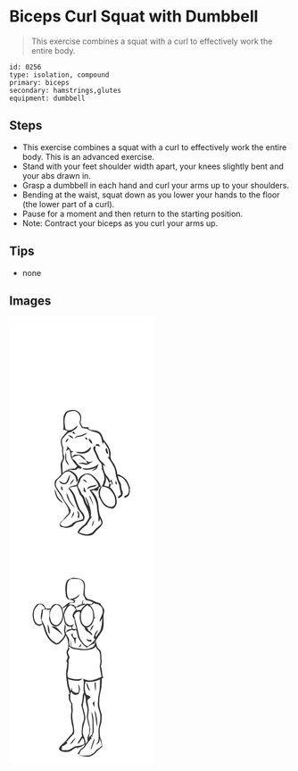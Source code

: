 # Biceps Curl Squat with Dumbbell
> This exercise combines a squat with a curl to effectively work the entire body.

``` 
id: 0256 
type: isolation, compound 
primary: biceps 
secondary: hamstrings,glutes 
equipment: dumbbell 
``` 

## Steps

 - This exercise combines a squat with a curl to effectively work the entire body. This is an advanced exercise.
 - Stand with your feet shoulder width apart, your knees slightly bent and your abs drawn in.
 - Grasp a dumbbell in each hand and curl your arms up to your shoulders.
 - Bending at the waist, squat down as you lower your hands to the floor (the lower part of a curl).
 - Pause for a moment and then return to the starting position.
 - Note: Contract your biceps as you curl your arms up.

## Tips

 - none

## Images

<svg width="196pt" height="400" viewBox="0 0 196 300" xmlns="http://www.w3.org/2000/svg">
  <g fill="#FFF">
    <path d="M0 0h196v300H0V0m78.69 125.75c-2.97.78-4.44 3.85-5.48 6.48-1.66 6.39.73 13.14-.99 19.49.95-.5 2.14-.84 3.08-.09l.7.37c.6.27 1.78.79 2.38 1.05-2.72 2.7-5.05 5.76-7.64 8.59-2.94 4.38-1.18 9.67.35 14.2-.72 4.78.93 9.43.81 14.17-1.15 2.95-3.26 5.67-3.01 9.01.25 3.98.96 7.93.92 11.93-1.99 2.95-4.89 5.02-7.38 7.48-2.31 2.26-1.69 5.86-1.01 8.69 2.6 6.27 7.56 11.18 10.34 17.37 3.14 5.95 8.78 11.31 8.26 18.57-4.17 3.57-6.48 8.83-11 12.08-.49.9-.97 1.81-1.45 2.72.35 1.15.71 2.3 1.06 3.45 2.78.56 5.52 1.33 8.32 1.73 2.66-.5 5.35-1.06 7.83-2.15 2.28-1.75 3.63-4.65 6.46-5.66 2.89-.92 5.95-1.18 8.79-2.29.6-1.94 1.57-3.95.79-5.99-.73-4.48-5.37-6.67-6.88-10.76-1.8-4.4-3.51-8.85-4.67-13.47-1.37-5.52-4.95-10.12-9.02-13.95 3.57-.32 7.06-1.2 10.59-1.8.97 3.09 1.99 6.17 3.1 9.22 1.19 3.18 4.54 5.11 5.09 8.61 2.16 8.27 8.96 15.35 8.24 24.29-1.75 3.17-3.56 6.42-6.03 9.1-3.81 3.15-8.28 6.06-9.53 11.19 5.51 3.95 12.79 5.21 19.24 3.04 2.48-.75 3.72-3.23 5.43-4.96 2.8-3.59 7.38-5.89 8.78-10.46.98-3.16-1.21-5.99-2.34-8.77-2.78-5.36-2.38-11.55-3.33-17.35-.55-6.88-4.02-13.31-9.26-17.75 1.38-.38 2.76-.74 4.16-1.07 1.4 1.69 3.26 1 4.9.21.37-1.56.86-3.09 1.39-4.6.58.36 1.15.72 1.71 1.1-3.18 3.22-2.67 8.21-1.52 12.19l-2.17-.12c.56.21 1.69.64 2.25.86 2.13 4.61 4.49 9.42 8.61 12.6 2.55 1.44 5.48 2.14 8.33 2.74 3.94-.37 6.04-4.6 6.52-8.12.46-7.3-3.04-14.16-7.82-19.46-.34-.18-1.03-.53-1.37-.71.55-1.44 1.06-2.9 1.55-4.36-.59-.29-1.75-.88-2.34-1.18-.22 1.48-.47 2.95-.73 4.42-2.01-.45-4.02-.87-6.01-1.35 1-4.26 4.28-8.59.85-12.8 2.31 2.69 4.71 5.47 5.4 9.06 1.02-.79 2.1-1.52 3.18-2.24.06 1.82.49 3.57 1.27 5.22 1.31-2.74-.29-5.18-1.43-7.58-.62.92-1.25 1.84-1.88 2.76.26-2.68-1.71-4.68-3.24-6.59-3.75-4.4-5.57-10.15-5.9-15.86 1.03.69 2.07 1.37 3.12 2.05-1-4.68-6.3-6.27-8.15-10.43-1.49-3.34-2.64-6.83-4.53-9.98-1.23-1.85-.43-4.07-.48-6.11-2.2-1.75-3.51 1.52-2.87 3.33.69 3.56 3.24 6.36 4.26 9.81 1.21 3.99 4.25 6.92 6.7 10.14.41 2.27.38 4.59.46 6.89 2.01 4.39 3.69 9.23 3.37 14.11-1.64 3.42-1.37 7.93-4.86 10.18-.52-6.21-5.46-10.5-9.55-14.63-2.1-2.34-5.23-3.33-8.26-3.71-3.57-.46-6.69 1.75-9.34 3.84-3.37 2.76-3.34 7.5-5.06 11.2-3.81 1.36-8.34 1.45-11.35 4.45 2.26 4.59 6.32 8.31 7.35 13.49 1.05 4.42 3.1 8.48 4.62 12.74 1.86 5.45 8.13 8.73 7.72 15.05-4.98 2.7-11.43 2.51-15.29 7.15-3.93 3.65-12.13 5.29-15.43.04 1.6-4.04 5.65-6 8.32-9.19 2.45-2.99 6.43-5.27 5.65-9.74-1.94-3.43-3.97-6.83-6.46-9.91-3.48-4.17-4.37-9.86-8.01-13.94-2.34-3.93-6.72-8-5.15-13.01.76-4.37 5.43-6.07 7.63-9.57 2.37-3.46 6.08-6.02 10.45-5.48 2.57 2.16 5.88 3.69 7.49 6.79 1.52 2.27 1.64 5.06 2 7.68 1.08-1.26 2.5-2.57 1.84-4.41-.95-6.6-7.75-10.27-13.34-12.48 4.26-.64 10.44 2.65 13.3-1.98 1.28.31 2.56.62 3.84.95.55-.5 1.11-1.01 1.67-1.51-2.7-2.23-6.02-3.99-7.67-7.23-1.3-2.53-4.23-3.54-5.92-5.75 3.15-2.41 6.96-3.8 10.96-3.31 2.43 2.49 4.93 5.11 8.31 6.25-2.06-3.18-5.26-6.01-8.74-7.47-3.19.39-7.99-1.05-9.42 2.87-.31-.17-.94-.5-1.25-.67-.21-1.67-.41-3.33-.62-4.99 1.24-.18 2.22-.77 2.95-1.79a88.4 88.4 0 0 0-3.24-.27c-.76-2.83-3.24-4.58-5.17-6.59-.01.77-.02 2.3-.03 3.07-.61 1.04-1.2 2.1-1.76 3.17 1.45-.41 2.63-1.33 3.8-2.23.26.24.76.72 1.02.96 1.25 3.52 1.37 7.29 2.28 10.89 2.22 3.95 4.87 7.72 7.98 11.03-.87 1.02-1.73 2.04-2.57 3.09-3.51.41-7.05.52-10.53 1.13l2.05 1.29c-3.51-.7-6 1.96-8.44 3.89.25-4.46-.91-8.92-.29-13.37.93-3.01 2.58-5.81 2.69-9.04-2.31-3.61-1.55-7.85-1.43-11.84-1.72-3.79-2.63-7.85-1.31-11.94 3.86-2.97 6.06-8.79 11.61-8.84 3.01-2.81 8.54-3.98 8.69-8.83-2.82 1.99-5.06 5.06-8.59 5.83-2.59.59-6.46 1.16-7.59-1.99-1.07-6.25-2.29-12.97 1.02-18.8 1.03-3.82 5.38-4.04 8.6-4.66 5.56-.9 10.92 4.6 10.29 10.1.02 2.18-1.12 4.32-.71 6.47.75 2.21 2.05 4.17 3.16 6.21 3.09.56 6.39.66 9.12 2.4 4.05 2.46 9 2.69 13.12 4.97 4.08 3.67 4.13 9.57 5.86 14.43.3-.74.9-2.23 1.2-2.98 1.85 2.66 3.63 5.38 5.34 8.13 2.2 3.55 1.44 7.88 2.03 11.82-.52.06-1.57.19-2.09.25 4.29 7.05 10.49 13.87 10.6 22.57.97 5.14 2.51 10.13 4.78 14.84.46 4.38 1.85 8.57 2.44 12.91-1.39 1.05-2.83 2.06-4.06 3.3-.38 2.57 2.31 1.25 3.44.38 3.04-1.69 3.85-5.62 2.22-8.59-1.75-3.73-.7-8.17-2.98-11.68-1.53-2.44-2.46-5.17-2.8-8.03 7.09.64 11.24 7.14 13.58 13.18 1.44 3.81 2.09 8.74-1.07 11.9-1.69.97-4.85 1.13-3.49 3.96 1.88-.79 4.14-1.26 5.32-3.1 2.5-3.01 1.29-7.18 1.9-10.74-1.89-3.95-2.84-8.59-6.23-11.62-3.03-2.92-6.65-5.42-10.89-6.08.21-3.63-1.38-6.97-2.55-10.3-1.64-5.14-7.14-8.78-6.42-14.65 1.16-8.36-4.43-15.47-9.44-21.5-1.47-4.33-2.94-9.64-7.71-11.42-4.1-1.92-9.15-.57-12.75-3.65l.64-1.49c-2.6-.38-5.24-.5-7.86-.3-1.5-1.97-2.62-4.17-3.42-6.5 1.56-4.38 2.02-10.43-2.16-13.53-3.76-3.98-9.95-3.42-14.71-1.83m5.29 29.11c1.65.85 3.28 1.74 4.98 2.47-.76-1.3-1.6-2.56-2.45-3.8-.85.43-1.69.88-2.53 1.33m8.82 4.37c-2.47.01-3.97 2.05-5.12 3.95 1.17-.72 2.29-1.51 3.39-2.33 5.13-.4 10.03-1.99 13.92-5.47-4.32.49-7.83 3.48-12.19 3.85m-13.8-.84c2.14 1.88 4.42 3.75 7.19 4.63-1.01-3.12-4.08-4.62-7.19-4.63m23.2 2.86c-.52 1.33.99 3.66 2.47 3.32.52-1.37-.91-3.75-2.47-3.32m-26.62 6.96c2.3-1.05 3.36-3.38 4.11-5.64-2.52.79-3.89 3.1-4.11 5.64m30.75-5.14c.79 2.93 2.45 5.78 5.31 7.08-.3-3.07-2-6.49-5.31-7.08m10.35 7.43c-.19.46-.57 1.4-.77 1.86 2.04.41 4.08.84 6.11 1.28-.56-1.01-1.13-2.02-1.7-3.03-1.21-.04-2.43-.08-3.64-.11m-15.06 9.95c-4.03 1.14-8.25.31-12.36.47 2.79 2.02 6.43 2.14 9.75 2.22 4.9-.22 10.93-3.5 10.63-9.08-2.53 2.3-4.81 5.02-8.02 6.39m27.82-3.98c-.33 2.8.85 5.26 2.53 7.41.29-.63.57-1.25.86-1.86-.57-1.99-1.09-3.98-1.55-5.99l-1.84.44m-53.83 4.4c-.26 3.06-.53 6.13-.38 9.2.13 3.55 2.48 6.52 4.87 8.95-.38-3.01-2.48-5.29-3.58-8.01-.31-3.37.57-6.94-.91-10.14m27.06 11.6c.6.97 1.81 2.9 2.42 3.86-2.15-.03-4.25-.45-6.28-1.09-2.07.29-4.15.54-6.21.83 3.04.78 6.22.81 9.21 1.79 2.9 1.17 5.36-1.24 7.75-2.48 1.19-.75 2.35-1.56 3.46-2.43-1.65.54-3.24 1.24-4.91 1.71-1.95-.36-3.67-1.38-5.44-2.19m-3.8 10.28c-.02.38-.05 1.14-.06 1.52 6.44 1.59 12.95-.34 18.98-2.57-2.39 1.62-5.25 2.59-7.15 4.85 3.05-1.32 7.74-1.68 7.93-5.86.66-1.14 1.24-2.31 1.55-3.59-5.86 4.88-13.74 6.95-21.25 5.65m-21.88 18.19c-2.87 3.74-7.09.54-10-1.33.93 4.2 6.05 5.75 9.59 3.95 3.99-2.92 4.29-8.26 5.27-12.7-2.33 2.99-3.29 6.7-4.86 10.08m4.27 4.5c2.29-2.29 4.61-4.67 5.91-7.69-3.21 1.38-4.84 4.55-5.91 7.69m63.5-.47c-.25-1.61-.6-3.2-1-4.77-2.41 1.52-1.09 3.88 1 4.77m-72.73 7.28c-.45-1.89-.97-3.76-1.61-5.58-1.63 1.76-1.28 5.52 1.61 5.58m.15 17.05c-2.01-2.79-5.05-4.68-6.79-7.68-2.1-3.38-2.72-7.37-4.27-10.99-.43 7.42 3.55 16.3 11.06 18.67m4.57-13.31c.43 7.89 5.47 14.95 11.38 19.85-1.53-3.01-4.14-5.23-5.94-8.04-2.37-3.7-2.59-8.37-5.44-11.81m14.31 24.52c.5 1.38 1.07 2.74 1.64 4.1-.33 1.49-.64 2.98-.94 4.48.47.18 1.41.55 1.88.73.71-3.33 1.44-7.76-2.58-9.31m-7.94 10.2c1.74-2.96 4.98-6 3.35-9.71-1.34 3.15-2.51 6.38-3.35 9.71z"/>
    <path d="M102.79 211.03c2.97.07 6.24.49 8.37 2.8 3.54 3.72 7.64 7.46 8.73 12.71-3.05 3.56-7.76 4.65-12.2 5.28 4.56 7.09 9.67 14.4 10.14 23.12.14 6.29 2.73 12.42 1.84 18.72.31.12.91.34 1.21.45l1.2-3.32c1.03 1.99 1.63 4.13 1.68 6.37-2.92 3.65-7.12 5.97-9.97 9.68-2.33 3.26-6.43 4.37-10.2 4.81-3.44-.22-6.72-1.42-9.91-2.63 2.35-4.33 6.34-7.24 10.26-10.01 2.42-3.71 4.12-7.93 7.31-11.12l-1.9-.24c1.15-4.07-.08-8.23-.89-12.25-1.51-5.07-2.86-10.54-6.59-14.5 1.05 4.49 3.44 8.53 4.59 13-2.74-3.47-4.38-7.59-5.57-11.8-.69-2.69-3.77-3.82-4.48-6.51-.92-3.48-4.09-6.01-4.35-9.69.66-2.48 2.99-4.19 3.35-6.8.41-4.07 4.55-5.82 7.38-8.07m-4.09 6.8c1.85 1.52 3.57 3.2 5.53 4.59-.17-1.82-1.62-2.9-2.77-4.11l-2.76-.48m5.71 13.17c1.88-.79 3.57-2 5.51-2.62 2.86-.59 6.4-.51 7.91-3.55-4.51 2.08-11.48.25-13.42 6.17m-4.16-3.18c-.37 1.98-.44 3.99-.36 6 1.07.53 2.13 1.07 3.2 1.61-.8-2.59-1.44-5.26-2.84-7.61m7.07 12.75c2.1 3.89 4.11 7.86 5.36 12.13-.07-4.5-2.6-8.38-4.06-12.5-.33.09-.97.27-1.3.37m3.8 40.81c1.69-2.78 2.4-6.02 2.94-9.18-1.87 2.69-3.01 5.87-2.94 9.18zM124.43 227.29c3.67.64 7.64 1.17 10.48 3.84 4.47 4.35 7.94 10.36 7.52 16.78-.23 1.7-.15 3.74-1.6 4.95-2.34 2.53-6.28 1.96-9.02.47-5-2.88-7.71-8.32-9.54-13.56-1.22-4.3.14-8.69 2.16-12.48z"/>
  </g>
  <g fill="#333">
    <path d="M78.69 125.75c4.76-1.59 10.95-2.15 14.71 1.83 4.18 3.1 3.72 9.15 2.16 13.53.8 2.33 1.92 4.53 3.42 6.5 2.62-.2 5.26-.08 7.86.3l-.64 1.49c3.6 3.08 8.65 1.73 12.75 3.65 4.77 1.78 6.24 7.09 7.71 11.42 5.01 6.03 10.6 13.14 9.44 21.5-.72 5.87 4.78 9.51 6.42 14.65 1.17 3.33 2.76 6.67 2.55 10.3 4.24.66 7.86 3.16 10.89 6.08 3.39 3.03 4.34 7.67 6.23 11.62-.61 3.56.6 7.73-1.9 10.74-1.18 1.84-3.44 2.31-5.32 3.1-1.36-2.83 1.8-2.99 3.49-3.96 3.16-3.16 2.51-8.09 1.07-11.9-2.34-6.04-6.49-12.54-13.58-13.18.34 2.86 1.27 5.59 2.8 8.03 2.28 3.51 1.23 7.95 2.98 11.68 1.63 2.97.82 6.9-2.22 8.59-1.13.87-3.82 2.19-3.44-.38 1.23-1.24 2.67-2.25 4.06-3.3-.59-4.34-1.98-8.53-2.44-12.91-2.27-4.71-3.81-9.7-4.78-14.84-.11-8.7-6.31-15.52-10.6-22.57.52-.06 1.57-.19 2.09-.25-.59-3.94.17-8.27-2.03-11.82a189.53 189.53 0 0 0-5.34-8.13c-.3.75-.9 2.24-1.2 2.98-1.73-4.86-1.78-10.76-5.86-14.43-4.12-2.28-9.07-2.51-13.12-4.97-2.73-1.74-6.03-1.84-9.12-2.4-1.11-2.04-2.41-4-3.16-6.21-.41-2.15.73-4.29.71-6.47.63-5.5-4.73-11-10.29-10.1-3.22.62-7.57.84-8.6 4.66-3.31 5.83-2.09 12.55-1.02 18.8 1.13 3.15 5 2.58 7.59 1.99 3.53-.77 5.77-3.84 8.59-5.83-.15 4.85-5.68 6.02-8.69 8.83-5.55.05-7.75 5.87-11.61 8.84-1.32 4.09-.41 8.15 1.31 11.94-.12 3.99-.88 8.23 1.43 11.84-.11 3.23-1.76 6.03-2.69 9.04-.62 4.45.54 8.91.29 13.37 2.44-1.93 4.93-4.59 8.44-3.89l-2.05-1.29c3.48-.61 7.02-.72 10.53-1.13.84-1.05 1.7-2.07 2.57-3.09-3.11-3.31-5.76-7.08-7.98-11.03-.91-3.6-1.03-7.37-2.28-10.89-.26-.24-.76-.72-1.02-.96-1.17.9-2.35 1.82-3.8 2.23.56-1.07 1.15-2.13 1.76-3.17.01-.77.02-2.3.03-3.07 1.93 2.01 4.41 3.76 5.17 6.59 1.08.07 2.16.16 3.24.27-.73 1.02-1.71 1.61-2.95 1.79.21 1.66.41 3.32.62 4.99.31.17.94.5 1.25.67 1.43-3.92 6.23-2.48 9.42-2.87 3.48 1.46 6.68 4.29 8.74 7.47-3.38-1.14-5.88-3.76-8.31-6.25-4-.49-7.81.9-10.96 3.31 1.69 2.21 4.62 3.22 5.92 5.75 1.65 3.24 4.97 5 7.67 7.23-.56.5-1.12 1.01-1.67 1.51-1.28-.33-2.56-.64-3.84-.95-2.86 4.63-9.04 1.34-13.3 1.98 5.59 2.21 12.39 5.88 13.34 12.48.66 1.84-.76 3.15-1.84 4.41-.36-2.62-.48-5.41-2-7.68-1.61-3.1-4.92-4.63-7.49-6.79-4.37-.54-8.08 2.02-10.45 5.48-2.2 3.5-6.87 5.2-7.63 9.57-1.57 5.01 2.81 9.08 5.15 13.01 3.64 4.08 4.53 9.77 8.01 13.94 2.49 3.08 4.52 6.48 6.46 9.91.78 4.47-3.2 6.75-5.65 9.74-2.67 3.19-6.72 5.15-8.32 9.19 3.3 5.25 11.5 3.61 15.43-.04 3.86-4.64 10.31-4.45 15.29-7.15.41-6.32-5.86-9.6-7.72-15.05-1.52-4.26-3.57-8.32-4.62-12.74-1.03-5.18-5.09-8.9-7.35-13.49 3.01-3 7.54-3.09 11.35-4.45 1.72-3.7 1.69-8.44 5.06-11.2 2.65-2.09 5.77-4.3 9.34-3.84 3.03.38 6.16 1.37 8.26 3.71 4.09 4.13 9.03 8.42 9.55 14.63 3.49-2.25 3.22-6.76 4.86-10.18.32-4.88-1.36-9.72-3.37-14.11-.08-2.3-.05-4.62-.46-6.89-2.45-3.22-5.49-6.15-6.7-10.14-1.02-3.45-3.57-6.25-4.26-9.81-.64-1.81.67-5.08 2.87-3.33.05 2.04-.75 4.26.48 6.11 1.89 3.15 3.04 6.64 4.53 9.98 1.85 4.16 7.15 5.75 8.15 10.43-1.05-.68-2.09-1.36-3.12-2.05.33 5.71 2.15 11.46 5.9 15.86 1.53 1.91 3.5 3.91 3.24 6.59.63-.92 1.26-1.84 1.88-2.76 1.14 2.4 2.74 4.84 1.43 7.58-.78-1.65-1.21-3.4-1.27-5.22-1.08.72-2.16 1.45-3.18 2.24-.69-3.59-3.09-6.37-5.4-9.06 3.43 4.21.15 8.54-.85 12.8 1.99.48 4 .9 6.01 1.35.26-1.47.51-2.94.73-4.42.59.3 1.75.89 2.34 1.18-.49 1.46-1 2.92-1.55 4.36.34.18 1.03.53 1.37.71 4.78 5.3 8.28 12.16 7.82 19.46-.48 3.52-2.58 7.75-6.52 8.12-2.85-.6-5.78-1.3-8.33-2.74-4.12-3.18-6.48-7.99-8.61-12.6-.56-.22-1.69-.65-2.25-.86l2.17.12c-1.15-3.98-1.66-8.97 1.52-12.19-.56-.38-1.13-.74-1.71-1.1-.53 1.51-1.02 3.04-1.39 4.6-1.64.79-3.5 1.48-4.9-.21-1.4.33-2.78.69-4.16 1.07 5.24 4.44 8.71 10.87 9.26 17.75.95 5.8.55 11.99 3.33 17.35 1.13 2.78 3.32 5.61 2.34 8.77-1.4 4.57-5.98 6.87-8.78 10.46-1.71 1.73-2.95 4.21-5.43 4.96-6.45 2.17-13.73.91-19.24-3.04 1.25-5.13 5.72-8.04 9.53-11.19 2.47-2.68 4.28-5.93 6.03-9.1.72-8.94-6.08-16.02-8.24-24.29-.55-3.5-3.9-5.43-5.09-8.61-1.11-3.05-2.13-6.13-3.1-9.22-3.53.6-7.02 1.48-10.59 1.8 4.07 3.83 7.65 8.43 9.02 13.95 1.16 4.62 2.87 9.07 4.67 13.47 1.51 4.09 6.15 6.28 6.88 10.76.78 2.04-.19 4.05-.79 5.99-2.84 1.11-5.9 1.37-8.79 2.29-2.83 1.01-4.18 3.91-6.46 5.66-2.48 1.09-5.17 1.65-7.83 2.15-2.8-.4-5.54-1.17-8.32-1.73-.35-1.15-.71-2.3-1.06-3.45.48-.91.96-1.82 1.45-2.72 4.52-3.25 6.83-8.51 11-12.08.52-7.26-5.12-12.62-8.26-18.57-2.78-6.19-7.74-11.1-10.34-17.37-.68-2.83-1.3-6.43 1.01-8.69 2.49-2.46 5.39-4.53 7.38-7.48.04-4-.67-7.95-.92-11.93-.25-3.34 1.86-6.06 3.01-9.01.12-4.74-1.53-9.39-.81-14.17-1.53-4.53-3.29-9.82-.35-14.2 2.59-2.83 4.92-5.89 7.64-8.59-.6-.26-1.78-.78-2.38-1.05l-.7-.37c-.94-.75-2.13-.41-3.08.09 1.72-6.35-.67-13.1.99-19.49 1.04-2.63 2.51-5.7 5.48-6.48m24.1 85.28c-2.83 2.25-6.97 4-7.38 8.07-.36 2.61-2.69 4.32-3.35 6.8.26 3.68 3.43 6.21 4.35 9.69.71 2.69 3.79 3.82 4.48 6.51 1.19 4.21 2.83 8.33 5.57 11.8-1.15-4.47-3.54-8.51-4.59-13 3.73 3.96 5.08 9.43 6.59 14.5.81 4.02 2.04 8.18.89 12.25l1.9.24c-3.19 3.19-4.89 7.41-7.31 11.12-3.92 2.77-7.91 5.68-10.26 10.01 3.19 1.21 6.47 2.41 9.91 2.63 3.77-.44 7.87-1.55 10.2-4.81 2.85-3.71 7.05-6.03 9.97-9.68-.05-2.24-.65-4.38-1.68-6.37l-1.2 3.32c-.3-.11-.9-.33-1.21-.45.89-6.3-1.7-12.43-1.84-18.72-.47-8.72-5.58-16.03-10.14-23.12 4.44-.63 9.15-1.72 12.2-5.28-1.09-5.25-5.19-8.99-8.73-12.71-2.13-2.31-5.4-2.73-8.37-2.8m21.64 16.26c-2.02 3.79-3.38 8.18-2.16 12.48 1.83 5.24 4.54 10.68 9.54 13.56 2.74 1.49 6.68 2.06 9.02-.47 1.45-1.21 1.37-3.25 1.6-4.95.42-6.42-3.05-12.43-7.52-16.78-2.84-2.67-6.81-3.2-10.48-3.84z"/>
    <path d="M83.98 154.86c.84-.45 1.68-.9 2.53-1.33.85 1.24 1.69 2.5 2.45 3.8-1.7-.73-3.33-1.62-4.98-2.47zM92.8 159.23c4.36-.37 7.87-3.36 12.19-3.85-3.89 3.48-8.79 5.07-13.92 5.47-1.1.82-2.22 1.61-3.39 2.33 1.15-1.9 2.65-3.94 5.12-3.95zM79 158.39c3.11.01 6.18 1.51 7.19 4.63-2.77-.88-5.05-2.75-7.19-4.63zM102.2 161.25c1.56-.43 2.99 1.95 2.47 3.32-1.48.34-2.99-1.99-2.47-3.32zM75.58 168.21c.22-2.54 1.59-4.85 4.11-5.64-.75 2.26-1.81 4.59-4.11 5.64zM106.33 163.07c3.31.59 5.01 4.01 5.31 7.08-2.86-1.3-4.52-4.15-5.31-7.08zM116.68 170.5c1.21.03 2.43.07 3.64.11.57 1.01 1.14 2.02 1.7 3.03-2.03-.44-4.07-.87-6.11-1.28.2-.46.58-1.4.77-1.86zM101.62 180.45c3.21-1.37 5.49-4.09 8.02-6.39.3 5.58-5.73 8.86-10.63 9.08-3.32-.08-6.96-.2-9.75-2.22 4.11-.16 8.33.67 12.36-.47zM129.44 176.47l1.84-.44c.46 2.01.98 4 1.55 5.99-.29.61-.57 1.23-.86 1.86-1.68-2.15-2.86-4.61-2.53-7.41zM75.61 180.87c1.48 3.2.6 6.77.91 10.14 1.1 2.72 3.2 5 3.58 8.01-2.39-2.43-4.74-5.4-4.87-8.95-.15-3.07.12-6.14.38-9.2zM102.67 192.47c1.77.81 3.49 1.83 5.44 2.19 1.67-.47 3.26-1.17 4.91-1.71-1.11.87-2.27 1.68-3.46 2.43-2.39 1.24-4.85 3.65-7.75 2.48-2.99-.98-6.17-1.01-9.21-1.79 2.06-.29 4.14-.54 6.21-.83 2.03.64 4.13 1.06 6.28 1.09-.61-.96-1.82-2.89-2.42-3.86zM98.87 202.75c7.51 1.3 15.39-.77 21.25-5.65-.31 1.28-.89 2.45-1.55 3.59-.19 4.18-4.88 4.54-7.93 5.86 1.9-2.26 4.76-3.23 7.15-4.85-6.03 2.23-12.54 4.16-18.98 2.57.01-.38.04-1.14.06-1.52zM76.99 220.94c1.57-3.38 2.53-7.09 4.86-10.08-.98 4.44-1.28 9.78-5.27 12.7-3.54 1.8-8.66.25-9.59-3.95 2.91 1.87 7.13 5.07 10 1.33zM81.26 225.44c1.07-3.14 2.7-6.31 5.91-7.69-1.3 3.02-3.62 5.4-5.91 7.69zM98.7 217.83l2.76.48c1.15 1.21 2.6 2.29 2.77 4.11-1.96-1.39-3.68-3.07-5.53-4.59zM144.76 224.97c-2.09-.89-3.41-3.25-1-4.77.4 1.57.75 3.16 1 4.77zM104.41 231c1.94-5.92 8.91-4.09 13.42-6.17-1.51 3.04-5.05 2.96-7.91 3.55-1.94.62-3.63 1.83-5.51 2.62zM72.03 232.25c-2.89-.06-3.24-3.82-1.61-5.58.64 1.82 1.16 3.69 1.61 5.58zM100.25 227.82c1.4 2.35 2.04 5.02 2.84 7.61-1.07-.54-2.13-1.08-3.2-1.61-.08-2.01-.01-4.02.36-6zM72.18 249.3c-7.51-2.37-11.49-11.25-11.06-18.67 1.55 3.62 2.17 7.61 4.27 10.99 1.74 3 4.78 4.89 6.79 7.68zM76.75 235.99c2.85 3.44 3.07 8.11 5.44 11.81 1.8 2.81 4.41 5.03 5.94 8.04-5.91-4.9-10.95-11.96-11.38-19.85zM107.32 240.57c.33-.1.97-.28 1.3-.37 1.46 4.12 3.99 8 4.06 12.5-1.25-4.27-3.26-8.24-5.36-12.13zM91.06 260.51c4.02 1.55 3.29 5.98 2.58 9.31-.47-.18-1.41-.55-1.88-.73.3-1.5.61-2.99.94-4.48-.57-1.36-1.14-2.72-1.64-4.1zM83.12 270.71c.84-3.33 2.01-6.56 3.35-9.71 1.63 3.71-1.61 6.75-3.35 9.71zM111.12 281.38c-.07-3.31 1.07-6.49 2.94-9.18-.54 3.16-1.25 6.4-2.94 9.18z"/>
  </g>
</svg>

<svg width="196pt" height="400" viewBox="0 0 196 300" xmlns="http://www.w3.org/2000/svg">
  <g fill="#FFF">
    <path d="M0 0h196v300H0V0m77.36 54.25c-3.18 6.14-2.11 13.25-1.33 19.82.58 2.39 2.11 5.21 4.95 5.1 2.47.08 4.45 1.61 6.44 2.88-2.65.72-5.39 1-8.06 1.61-2.6 2.48-5.59 4.47-8.37 6.74-1.29-1.72-2.29-3.96-4.42-4.8-1.86-.25-3.76-.19-5.63-.38-2.18 1.32-4.52 2.89-4.96 5.63-2.27.29-4.56.32-6.83.6-.81-1.66-1.48-3.44-2.75-4.81-2.73-2.78-7.85-2.67-10.37.34-5.6 5.92-5.99 15.58-2.59 22.69 1.7 4.27 8.3 6.96 11.35 2.55.59 1.99 1.31 3.95 1.88 5.95 1.96 8.02 6.21 16.29 13.87 20.17 1.92 1.71 4.79 1.47 6.73-.07 3.59-3.03 7.07-6.48 8.55-11.06 2.6 4.8 3.99 10.34 3.39 15.8-.18 2.54-2.25 4.49-2.48 7 .36 2.17 1.17 4.22 1.86 6.29-.63 1.99-1.25 3.99-1.99 5.94.34.41 1.01 1.23 1.35 1.64-.42 2.85-.56 5.73-.99 8.57-1.78 7.22.22 14.45.95 21.67.55 4.33 2.88 8.23 3.16 12.62l-1.63-.69c.45 2.22.55 4.47.44 6.73 1.14 2.41 2.16 4.89 3.62 7.13-1.31 3.63.6 7.34-.27 11.01-1.05 6.43.02 12.96 1.75 19.16.5 3.34 1.32 7.69-1.57 10.19-4.4 4-7.29 9.4-12.06 13.03-2.12 2.01-6.09 5-3.69 8.18 2.87 3.06 7.67 2.4 11.46 2.18 4.77-.33 7.39-5.42 12.21-5.73.03.7.1 2.08.13 2.78.3-.96.55-1.93.86-2.87 3.62.08 6.5-1.91 9.11-4.14.29 1.8-1.69 3.83-3.3 4.72-3.01 1.68-4.24 5.1-6.21 7.75 3.57 3.22 8.55 3.84 13.17 4.02 4.3.48 7.89-2.54 10.97-5.11 2.4-3.28 5.76-5.56 8.89-8.08-.52-4.47-.93-8.98-2.88-13.11-.92-5.56-1.15-11.58.95-16.91 1.51-4.26 1.02-8.79 1.2-13.2-.66-2.22-1.36-4.41-2-6.62-1.15-3.92-1.74-8.03-1.12-12.1-.39-7.2 2.76-13.95 2.96-21.1.12-2.87.45-5.74.3-8.62.55-.38 1.65-1.15 2.21-1.53-.32-.43-.95-1.29-1.27-1.72-.63-4.41-.6-8.94-2.24-13.14.71-2.92 1.62-5.93.96-8.95-.65-3.45-.12-7.02-.84-10.45-.49-2.54-2.84-3.88-4.37-5.72-1.5-2.75-1.9-5.92-2.31-8.98-1.62 2.71-1.52 6.62-4.55 8.3-5.17 2.51-11.36 3.77-16.9 1.77-3.99-.09-7.93-.87-11.66-2.3-.08-3.05-.1-6.12-.6-9.13-.26 3.12-.09 6.25-.09 9.37-3.64-2.59-1.44-7.41-2.67-11-1.17-2.86-3.02-5.38-4.66-7.98 2.62-1.88 5.62-3.09 8.59-4.29 1.66.77 4.27 2.12 5.36-.34 2.41 4.02 1.8 9.09 4.34 13.09 2.66 4.32 6.07 8.35 10.23 11.29 3.15-2.29 6.6-4.08 10.21-5.51 3.1-6.06 7.52-11.28 10.9-17.16 3.77-7.86.21-16.69 2.43-24.82 1.41-4.98-3.46-7.95-5.1-12.03-2.88-1.02-6.05-1.16-8.66-2.85-2.48-1.58-5.36-2.22-8.23-2.66-1.42-1.75-3.64-3.2-3.83-5.64-1.43-6 1.87-12.45-1.43-18.12-3.28-4.39-9.3-4.28-14.22-4.95-3.09.86-6.71 1.48-8.6 4.36m7.51 69.69c-.61 1.01-1.21 2.01-1.81 3.01 1.42 2 2.9 3.97 4.05 6.14.48 1.91.56 3.97 1.82 5.59.17-2.14.06-4.3.27-6.43l1.2-1.68c-.83-.1-2.49-.31-3.32-.42-2.08-1.33-1.86-4.06-2.21-6.21m8.15 19.2c2.35-.08 4.2-1.72 3.39-4.2-1.23 1.32-2.38 2.71-3.39 4.2z"/>
    <path d="M77.67 59.78c.51-3.42 1.88-6.58 5.02-8.33 5.04.3 11.21-1.32 15.28 2.46 4.51 5.73.88 13.12 1.69 19.65 1.03 2.11 2.35 4.09 3.12 6.33 3.4.65 6.8 1.49 9.94 3.02l-2.43 2.46c-.85-.05-2.55-.14-3.4-.19l-1.84-.56c-1.14.42-2.27.85-3.4 1.27l-.07-1.38c-.75.08-2.26.23-3.02.31.41-1.62.77-3.25 1.06-4.9-1.6 1.36-2.03 3.29-1.99 5.32-2.5.56-4.93 1.48-6.76 3.36-1.63-.08-3.49-.01-3.72-2.06-2.37-.52-4.78-.87-7.19-1.13 2.02-2.43 5.11-2.53 7.88-1.71l.72-3.25c.88.07 2.64.19 3.53.26-2.09-.34-4.18-.65-6.26-1.03 3.37-1.95 8.18-3.46 8.28-8.14-2.85 4.77-8.37 6.49-13.6 7.08-4.21-5.38-3.05-12.51-2.84-18.84zM108.06 86.83c2.3-.21 4.14-1.48 5.8-2.98 1.73 1.95 4.74.98 6.75 2.39 1.51 1.16 2.81 2.55 4.16 3.88.31 2.24 1.05 4.51.64 6.78-1.01 4.09-3.76 7.62-4.16 11.87 2.03-.72 2.57-3.13 3.67-4.75-.09 5.57-.7 11.17-2.45 16.49-1.36 3.36-4.77 5.49-5.7 9.06-.38-.67-.74-1.34-1.1-2.01 1.05-2.63 2.58-5.02 3.99-7.47-4.13 2.34-5.89 7.04-6.14 11.58.53.04 1.57.13 2.1.17-2.02 4.25-6.02 6.81-9.52 9.71-3.04.64-5.06-1.98-6.86-3.93-3.23-3.55-5.37-7.99-6.24-12.71-1.48-8.42-4.29-16.53-6.01-24.89 1.61-1.56 2.56-4.49 5.18-4.47 2.3-1.51 3.5 1.77 2.81 3.36-1.14 6.4.41 14.09 6.3 17.73-.33 5.36 6.63 5.85 8.71 10.03.45-.09 1.36-.25 1.81-.33-1.35-2.38-3.2-4.44-5.6-5.79-.41-1.98-1.33-3.57-3.6-3.48 6.82-.01 10.48-6.85 11.38-12.78.61-.06 1.83-.17 2.44-.22-.53-.17-1.6-.5-2.13-.67.02-5.97-.97-12.86-6.23-16.57m.98 34.54c2.12-2.37 3.4-5.32 4.57-8.24-2.49 2.07-4.85 4.76-4.57 8.24m-5.2 10.6c.29 3.24 3.84 3.72 6.43 3.78.05-.56.16-1.69.21-2.25-1.17-.02-2.33-.03-3.5-.03-1.04-.52-2.08-1.02-3.14-1.5zM32.78 98.83c-.06-5.61 3.41-10.63 7.99-13.62 3.36.6 5.61 3.32 7.35 6.02-1.51.5-3.02 1.01-4.52 1.53-.14 4.45-2.17 8.89-.87 13.31.38 1.86 1.04 3.64 1.71 5.41-2.22.56-4.87 1.98-6.92.23-4.08-2.84-4.81-8.28-4.74-12.88z"/>
    <path d="M93.56 88.64c2.66-1.77 5.87-2.11 8.94-2.56-2.44 1.9-4.69 4.12-5.94 7.01-1.93.11-3.87.28-5.79.5-.61-1.34-1.23-2.67-1.87-3.98 1.6-.04 3.29-.01 4.66-.97zM96.25 100c.24-5.9 4.46-11.36 9.45-13.83-.01.36-.05 1.08-.07 1.44 5.24 1.53 7.29 7.43 7.06 12.42.42 4.77-1.09 9.75-4.58 13.11-2.26 2.47-6.74 2.25-8.69-.5-3.19-3.39-3.31-8.28-3.17-12.64zM61.12 86.98c1.56-1.53 3.87-.64 5.46.34 2.65 1.63 3.7 4.74 4.4 7.6 1.3 6.24-.02 13.7-5.41 17.69-2.18 1.72-5.39.89-7.2-.97-2.49-2.17-2.99-5.61-3.69-8.65-1.52-5.95 1.68-12.45 6.44-16.01zM81.98 86.5l1.05.09c1.29.81 2.61 1.58 3.95 2.32.89 1.38 1.76 2.76 2.64 4.15-2.5 1.91-4.26 4.79-4.69 7.92.23 2.25 2.61 3.67 2.69 5.98.41 3.96 1.12 7.92 2.87 11.53-1.88.46-3.88.28-5.72-.21-.99-2.34.9-4.12 1.99-5.97-2.1.78-4.29 2.07-6.6 1.46-2.91-1.56-5.13-4.49-5.36-7.85-.43-3.78-1.48-7.43-2.76-11.01-.27-1.25-.53-2.51-.77-3.76 2.19-1.02 4.16-2.43 6.27-3.59-2.1 3.62-5.34 7.53-3.64 12.02 1.13-5.19 3.66-9.98 8.08-13.08z"/>
    <path d="M45.19 92.56c2.37-.16 4.82-.38 7.05.65.64-.19 1.9-.56 2.53-.75-1.63 3.89-.45 8.16-1.35 12.2.69 4.9 3.73 11.12 9.56 10.84 6.9-1.5 9.98-9.61 9.54-15.99 1.21 4.69.3 10.3 4.07 14 1.7 2.24 4.69 2.23 7.22 2.45-.07.64-.22 1.92-.3 2.57-2.51.37-4.99 1.06-7.04 2.64l1.41.65c-.69.21-2.07.61-2.76.81-.15-3.6 1.41-7.31-.16-10.76-.93 4.4-2.31 9.24-.41 13.59-1.14 5.01-5.04 8.43-8.72 11.67-.63.2-1.9.6-2.54.8-2.5-1.92-5.52-3.21-7.57-5.67-3.39-4.07-5.75-8.94-7.02-14.07-1.01-4.33-3.44-8.07-5.48-11.96 1.04-4.49 1.58-9.08 1.97-13.67m6.18 20.14c.19 3.44.49 6.91 1.26 10.28.06 1.15 1.08 1.66 1.91 2.23-.63-4.17-.49-9.06-3.17-12.51m4.77 2.42c5.16 4.17 11.84 6.61 15.37 12.58-.92-4.21-4.28-7.13-7.1-10.13-1.94-2.55-5.53-1.8-8.27-2.45zM79.57 144.39c.44-.74.89-1.47 1.35-2.2 2.1 2.97 5.74 3.52 9.08 3.86 5.01.45 10.06 1.89 15.09.83 4.05-.77 8.75-1.11 11.2-4.95.22 2.89 2.53 4.47 4.4 6.33 1.83 4 1.42 8.54 1.83 12.82.47 3.3-1.53 6.45-.77 9.74.83 3.98 1.27 8.04 2.18 12.02-3.94 2.29-8.39 3.52-12.76 4.68-4.21 1.11-8.27-.54-12.1-2.09 2.61 6.1-.8 12.51 1.31 18.73-.87 1.18-1.73 2.46-1.67 4-.08 4.38-.68 8.75-1.97 12.95 1.23 5.32 3.08 10.51 3.76 15.95.56 3.85-2.07 7.14-2.47 10.88-.61 4.98-1.23 10.08-.29 15.06l-1 .36c-.89 3.59-4.3 5.78-4.93 9.48.43-.2 1.31-.59 1.75-.79.93-1.52 2.03-2.91 3.16-4.28.47-.89.96-1.76 1.48-2.61 2.6 1.1 2.65 5.21 2.74 7.81-3.62 2.81-8.31 2.37-12.51 3.5-4.05 1.92-7.59 5.77-12.48 5.07-1.87-.33-4.63.93-5.65-1.23.14-1.25.3-2.49.49-3.72 2.72-1.14 5.15-2.83 7.37-4.76-.37-.31-1.11-.94-1.48-1.25 3.33-3.98 6.63-7.97 10.4-11.53 1-9.47-3.71-18.54-2.14-28.02.82-3.92-.56-7.84 0-11.78-4.09-4.45-3.5-10.77-2.02-16.17 1.33 1.27 2.47 2.81 4.09 3.73 1.95.86 4-.1 5.91-.59 2.44-4.11 2.9-9.4-.43-13.17.46 3.55 1.78 7.4.35 10.84-2.47 1.6-5.47.16-7.5-1.48-1.25-1.53-1.46-3.61-2.12-5.4.04 1.79-.08 3.57-.36 5.34-2.62-5.09-3.43-10.83-3.91-16.46 4.03 2 8.59 2.18 13 2.42 2.46.02 4.91-.94 6.26-3.07-6.53 1.61-13.51 1.3-19.64-1.58-.36-2.57-.71-5.21-.03-7.77.98-3.72.67-7.59 1.28-11.36-.72-2.69.17-5.31 1.35-7.71-.94-2.18-1.86-4.37-2.62-6.62.93-1.82 1.76-3.69 2.56-5.57l-1.54-.24m1.84 129.99c3.61-2.51 5.63-6.6 8.23-10.03-3.63 2.47-6.46 6.03-8.23 10.03z"/>
    <path d="M102.57 189.38c6.65 1.17 13.31-.29 19.36-3.09-.25 6.93-.04 13.96-1.75 20.74-1.07 3.56-.55 7.31-1.1 10.94-.87 5.23 2.04 9.97 2.83 14.99 1.16 5.75-.19 11.6-1.4 17.23-1.65 6.65.86 13.6-1.38 20.2-.99 1.15-1.89 2.39-2.59 3.75 1.43-1 3.01-1.89 4.13-3.26.65-1.69.69-3.52.91-5.29.58 3.47 2.85 6.64 2.51 10.23-1.82 2.6-5.18 3.37-7.27 5.62-1.87 3.47-5.49 5.34-8.89 6.98-4.78.44-9.76.91-14.24-1.19 1.2-2.49 1.9-5.62 4.49-7.06 1.81-1.15 3.44-2.61 4.48-4.51 1.89-3.35 4.78-5.97 6.85-9.19l1.11-.75c-.33-.76-.67-1.51-1.02-2.26.7-.13 2.09-.39 2.79-.51l-1.08-1.09c2.24-3.15 2.38-7.09 2.05-10.8-.5-7.08.69-14.82-2.94-21.25.17 5.1 1.69 10.09 1.41 15.23-.24 5.22.79 10.57-.73 15.68-1.71 1.03-3.05 2.51-4.38 3.97.87-4.2 2.29-8.37 1.82-12.72-.58-5.07-2.18-9.96-2.85-15.02.44-4.23 1.59-8.5.81-12.78-.67-3.36-1.48-6.71-1.46-10.15 1.54-1.17 2.94-2.52 4.34-3.85-1.64-1.64-3.89-2.36-5.95-3.31-2.39-5.56-2.92-11.73-.86-17.48m12.29 1.35c-.27 3.83.18 7.64 1.14 11.35.5-3.91.28-7.85.15-11.78-.32.11-.97.33-1.29.43m-11.22 2.04c1.05 3.33 1.65 7.31 4.94 9.23-1.49-3.62-2.84-7.29-4.1-11-.21.44-.63 1.33-.84 1.77m8.17 25.91c.87 1.74 1.66 3.53 2.85 5.09-.3-2.85-.47-5.72.04-8.56-1.09 1.04-2 2.25-2.89 3.47m2.6 9.05c1.39 7.34 2.22 14.78 3.23 22.18 1.1-3.91.47-8.04-.1-11.99-.62-3.49-.91-7.26-3.13-10.19m-.38 38.19c-1.73 5.04-3.73 10.03-4.67 15.29 1.74-1.84 2.09-4.42 2.91-6.71.86-2.8 2.83-5.56 1.76-8.58z"/>
    <path d="M100.87 206.5c1.58 2.9 1.86 6.2 2 9.43.12 4.15 2.56 7.88 2.3 12.08-.06 3.64-1.35 7.25-.51 10.89.78 3.77 1.2 7.67 2.76 11.23.19 2.98.13 5.96-.11 8.94-1.86 3.01-2.93 6.64-1.87 10.14-1.06 1.2-1.95 2.89-3.24 3.68 1.12-5.61-3.42-10.28-3.57-15.81.03-6.2 2.15-12.09 3.61-18.02-.4-5.41-1.75-10.75-3.46-15.89.23-5.61 2.09-11.02 2.09-16.67z"/>
  </g>
  <g fill="#333">
    <path d="M77.36 54.25c1.89-2.88 5.51-3.5 8.6-4.36 4.92.67 10.94.56 14.22 4.95 3.3 5.67 0 12.12 1.43 18.12.19 2.44 2.41 3.89 3.83 5.64 2.87.44 5.75 1.08 8.23 2.66 2.61 1.69 5.78 1.83 8.66 2.85 1.64 4.08 6.51 7.05 5.1 12.03-2.22 8.13 1.34 16.96-2.43 24.82-3.38 5.88-7.8 11.1-10.9 17.16-3.61 1.43-7.06 3.22-10.21 5.51-4.16-2.94-7.57-6.97-10.23-11.29-2.54-4-1.93-9.07-4.34-13.09-1.09 2.46-3.7 1.11-5.36.34-2.97 1.2-5.97 2.41-8.59 4.29 1.64 2.6 3.49 5.12 4.66 7.98 1.23 3.59-.97 8.41 2.67 11 0-3.12-.17-6.25.09-9.37.5 3.01.52 6.08.6 9.13 3.73 1.43 7.67 2.21 11.66 2.3 5.54 2 11.73.74 16.9-1.77 3.03-1.68 2.93-5.59 4.55-8.3.41 3.06.81 6.23 2.31 8.98 1.53 1.84 3.88 3.18 4.37 5.72.72 3.43.19 7 .84 10.45.66 3.02-.25 6.03-.96 8.95 1.64 4.2 1.61 8.73 2.24 13.14.32.43.95 1.29 1.27 1.72-.56.38-1.66 1.15-2.21 1.53.15 2.88-.18 5.75-.3 8.62-.2 7.15-3.35 13.9-2.96 21.1-.62 4.07-.03 8.18 1.12 12.1.64 2.21 1.34 4.4 2 6.62-.18 4.41.31 8.94-1.2 13.2-2.1 5.33-1.87 11.35-.95 16.91 1.95 4.13 2.36 8.64 2.88 13.11-3.13 2.52-6.49 4.8-8.89 8.08-3.08 2.57-6.67 5.59-10.97 5.11-4.62-.18-9.6-.8-13.17-4.02 1.97-2.65 3.2-6.07 6.21-7.75 1.61-.89 3.59-2.92 3.3-4.72-2.61 2.23-5.49 4.22-9.11 4.14-.31.94-.56 1.91-.86 2.87-.03-.7-.1-2.08-.13-2.78-4.82.31-7.44 5.4-12.21 5.73-3.79.22-8.59.88-11.46-2.18-2.4-3.18 1.57-6.17 3.69-8.18 4.77-3.63 7.66-9.03 12.06-13.03 2.89-2.5 2.07-6.85 1.57-10.19-1.73-6.2-2.8-12.73-1.75-19.16.87-3.67-1.04-7.38.27-11.01-1.46-2.24-2.48-4.72-3.62-7.13.11-2.26.01-4.51-.44-6.73l1.63.69c-.28-4.39-2.61-8.29-3.16-12.62-.73-7.22-2.73-14.45-.95-21.67.43-2.84.57-5.72.99-8.57-.34-.41-1.01-1.23-1.35-1.64.74-1.95 1.36-3.95 1.99-5.94-.69-2.07-1.5-4.12-1.86-6.29.23-2.51 2.3-4.46 2.48-7 .6-5.46-.79-11-3.39-15.8-1.48 4.58-4.96 8.03-8.55 11.06-1.94 1.54-4.81 1.78-6.73.07-7.66-3.88-11.91-12.15-13.87-20.17-.57-2-1.29-3.96-1.88-5.95-3.05 4.41-9.65 1.72-11.35-2.55-3.4-7.11-3.01-16.77 2.59-22.69 2.52-3.01 7.64-3.12 10.37-.34 1.27 1.37 1.94 3.15 2.75 4.81 2.27-.28 4.56-.31 6.83-.6.44-2.74 2.78-4.31 4.96-5.63 1.87.19 3.77.13 5.63.38 2.13.84 3.13 3.08 4.42 4.8 2.78-2.27 5.77-4.26 8.37-6.74 2.67-.61 5.41-.89 8.06-1.61-1.99-1.27-3.97-2.8-6.44-2.88-2.84.11-4.37-2.71-4.95-5.1-.78-6.57-1.85-13.68 1.33-19.82m.31 5.53c-.21 6.33-1.37 13.46 2.84 18.84 5.23-.59 10.75-2.31 13.6-7.08-.1 4.68-4.91 6.19-8.28 8.14 2.08.38 4.17.69 6.26 1.03-.89-.07-2.65-.19-3.53-.26l-.72 3.25c-2.77-.82-5.86-.72-7.88 1.71 2.41.26 4.82.61 7.19 1.13.23 2.05 2.09 1.98 3.72 2.06 1.83-1.88 4.26-2.8 6.76-3.36-.04-2.03.39-3.96 1.99-5.32-.29 1.65-.65 3.28-1.06 4.9.76-.08 2.27-.23 3.02-.31l.07 1.38c1.13-.42 2.26-.85 3.4-1.27l1.84.56c.85.05 2.55.14 3.4.19l2.43-2.46c-3.14-1.53-6.54-2.37-9.94-3.02-.77-2.24-2.09-4.22-3.12-6.33-.81-6.53 2.82-13.92-1.69-19.65-4.07-3.78-10.24-2.16-15.28-2.46-3.14 1.75-4.51 4.91-5.02 8.33m30.39 27.05c5.26 3.71 6.25 10.6 6.23 16.57.53.17 1.6.5 2.13.67-.61.05-1.83.16-2.44.22-.9 5.93-4.56 12.77-11.38 12.78 2.27-.09 3.19 1.5 3.6 3.48 2.4 1.35 4.25 3.41 5.6 5.79-.45.08-1.36.24-1.81.33-2.08-4.18-9.04-4.67-8.71-10.03-5.89-3.64-7.44-11.33-6.3-17.73.69-1.59-.51-4.87-2.81-3.36-2.62-.02-3.57 2.91-5.18 4.47 1.72 8.36 4.53 16.47 6.01 24.89.87 4.72 3.01 9.16 6.24 12.71 1.8 1.95 3.82 4.57 6.86 3.93 3.5-2.9 7.5-5.46 9.52-9.71-.53-.04-1.57-.13-2.1-.17.25-4.54 2.01-9.24 6.14-11.58-1.41 2.45-2.94 4.84-3.99 7.47.36.67.72 1.34 1.1 2.01.93-3.57 4.34-5.7 5.7-9.06 1.75-5.32 2.36-10.92 2.45-16.49-1.1 1.62-1.64 4.03-3.67 4.75.4-4.25 3.15-7.78 4.16-11.87.41-2.27-.33-4.54-.64-6.78-1.35-1.33-2.65-2.72-4.16-3.88-2.01-1.41-5.02-.44-6.75-2.39-1.66 1.5-3.5 2.77-5.8 2.98m-75.28 12c-.07 4.6.66 10.04 4.74 12.88 2.05 1.75 4.7.33 6.92-.23-.67-1.77-1.33-3.55-1.71-5.41-1.3-4.42.73-8.86.87-13.31 1.5-.52 3.01-1.03 4.52-1.53-1.74-2.7-3.99-5.42-7.35-6.02-4.58 2.99-8.05 8.01-7.99 13.62m60.78-10.19c-1.37.96-3.06.93-4.66.97.64 1.31 1.26 2.64 1.87 3.98 1.92-.22 3.86-.39 5.79-.5 1.25-2.89 3.5-5.11 5.94-7.01-3.07.45-6.28.79-8.94 2.56M96.25 100c-.14 4.36-.02 9.25 3.17 12.64 1.95 2.75 6.43 2.97 8.69.5 3.49-3.36 5-8.34 4.58-13.11.23-4.99-1.82-10.89-7.06-12.42.02-.36.06-1.08.07-1.44-4.99 2.47-9.21 7.93-9.45 13.83M61.12 86.98c-4.76 3.56-7.96 10.06-6.44 16.01.7 3.04 1.2 6.48 3.69 8.65 1.81 1.86 5.02 2.69 7.2.97 5.39-3.99 6.71-11.45 5.41-17.69-.7-2.86-1.75-5.97-4.4-7.6-1.59-.98-3.9-1.87-5.46-.34m20.86-.48c-4.42 3.1-6.95 7.89-8.08 13.08-1.7-4.49 1.54-8.4 3.64-12.02-2.11 1.16-4.08 2.57-6.27 3.59.24 1.25.5 2.51.77 3.76 1.28 3.58 2.33 7.23 2.76 11.01.23 3.36 2.45 6.29 5.36 7.85 2.31.61 4.5-.68 6.6-1.46-1.09 1.85-2.98 3.63-1.99 5.97 1.84.49 3.84.67 5.72.21-1.75-3.61-2.46-7.57-2.87-11.53-.08-2.31-2.46-3.73-2.69-5.98.43-3.13 2.19-6.01 4.69-7.92-.88-1.39-1.75-2.77-2.64-4.15-1.34-.74-2.66-1.51-3.95-2.32l-1.05-.09m-36.79 6.06c-.39 4.59-.93 9.18-1.97 13.67 2.04 3.89 4.47 7.63 5.48 11.96 1.27 5.13 3.63 10 7.02 14.07 2.05 2.46 5.07 3.75 7.57 5.67.64-.2 1.91-.6 2.54-.8 3.68-3.24 7.58-6.66 8.72-11.67-1.9-4.35-.52-9.19.41-13.59 1.57 3.45.01 7.16.16 10.76.69-.2 2.07-.6 2.76-.81l-1.41-.65c2.05-1.58 4.53-2.27 7.04-2.64.08-.65.23-1.93.3-2.57-2.53-.22-5.52-.21-7.22-2.45-3.77-3.7-2.86-9.31-4.07-14 .44 6.38-2.64 14.49-9.54 15.99-5.83.28-8.87-5.94-9.56-10.84.9-4.04-.28-8.31 1.35-12.2-.63.19-1.89.56-2.53.75-2.23-1.03-4.68-.81-7.05-.65m34.38 51.83l1.54.24c-.8 1.88-1.63 3.75-2.56 5.57.76 2.25 1.68 4.44 2.62 6.62-1.18 2.4-2.07 5.02-1.35 7.71-.61 3.77-.3 7.64-1.28 11.36-.68 2.56-.33 5.2.03 7.77 6.13 2.88 13.11 3.19 19.64 1.58-1.35 2.13-3.8 3.09-6.26 3.07-4.41-.24-8.97-.42-13-2.42.48 5.63 1.29 11.37 3.91 16.46.28-1.77.4-3.55.36-5.34.66 1.79.87 3.87 2.12 5.4 2.03 1.64 5.03 3.08 7.5 1.48 1.43-3.44.11-7.29-.35-10.84 3.33 3.77 2.87 9.06.43 13.17-1.91.49-3.96 1.45-5.91.59-1.62-.92-2.76-2.46-4.09-3.73-1.48 5.4-2.07 11.72 2.02 16.17-.56 3.94.82 7.86 0 11.78-1.57 9.48 3.14 18.55 2.14 28.02-3.77 3.56-7.07 7.55-10.4 11.53.37.31 1.11.94 1.48 1.25-2.22 1.93-4.65 3.62-7.37 4.76-.19 1.23-.35 2.47-.49 3.72 1.02 2.16 3.78.9 5.65 1.23 4.89.7 8.43-3.15 12.48-5.07 4.2-1.13 8.89-.69 12.51-3.5-.09-2.6-.14-6.71-2.74-7.81-.52.85-1.01 1.72-1.48 2.61-1.13 1.37-2.23 2.76-3.16 4.28-.44.2-1.32.59-1.75.79.63-3.7 4.04-5.89 4.93-9.48l1-.36c-.94-4.98-.32-10.08.29-15.06.4-3.74 3.03-7.03 2.47-10.88-.68-5.44-2.53-10.63-3.76-15.95 1.29-4.2 1.89-8.57 1.97-12.95-.06-1.54.8-2.82 1.67-4-2.11-6.22 1.3-12.63-1.31-18.73 3.83 1.55 7.89 3.2 12.1 2.09 4.37-1.16 8.82-2.39 12.76-4.68-.91-3.98-1.35-8.04-2.18-12.02-.76-3.29 1.24-6.44.77-9.74-.41-4.28 0-8.82-1.83-12.82-1.87-1.86-4.18-3.44-4.4-6.33-2.45 3.84-7.15 4.18-11.2 4.95-5.03 1.06-10.08-.38-15.09-.83-3.34-.34-6.98-.89-9.08-3.86-.46.73-.91 1.46-1.35 2.2m23 44.99c-2.06 5.75-1.53 11.92.86 17.48 2.06.95 4.31 1.67 5.95 3.31-1.4 1.33-2.8 2.68-4.34 3.85-.02 3.44.79 6.79 1.46 10.15.78 4.28-.37 8.55-.81 12.78.67 5.06 2.27 9.95 2.85 15.02.47 4.35-.95 8.52-1.82 12.72 1.33-1.46 2.67-2.94 4.38-3.97 1.52-5.11.49-10.46.73-15.68.28-5.14-1.24-10.13-1.41-15.23 3.63 6.43 2.44 14.17 2.94 21.25.33 3.71.19 7.65-2.05 10.8l1.08 1.09c-.7.12-2.09.38-2.79.51.35.75.69 1.5 1.02 2.26l-1.11.75c-2.07 3.22-4.96 5.84-6.85 9.19-1.04 1.9-2.67 3.36-4.48 4.51-2.59 1.44-3.29 4.57-4.49 7.06 4.48 2.1 9.46 1.63 14.24 1.19 3.4-1.64 7.02-3.51 8.89-6.98 2.09-2.25 5.45-3.02 7.27-5.62.34-3.59-1.93-6.76-2.51-10.23-.22 1.77-.26 3.6-.91 5.29-1.12 1.37-2.7 2.26-4.13 3.26.7-1.36 1.6-2.6 2.59-3.75 2.24-6.6-.27-13.55 1.38-20.2 1.21-5.63 2.56-11.48 1.4-17.23-.79-5.02-3.7-9.76-2.83-14.99.55-3.63.03-7.38 1.1-10.94 1.71-6.78 1.5-13.81 1.75-20.74-6.05 2.8-12.71 4.26-19.36 3.09m-1.7 17.12c0 5.65-1.86 11.06-2.09 16.67 1.71 5.14 3.06 10.48 3.46 15.89-1.46 5.93-3.58 11.82-3.61 18.02.15 5.53 4.69 10.2 3.57 15.81 1.29-.79 2.18-2.48 3.24-3.68-1.06-3.5.01-7.13 1.87-10.14.24-2.98.3-5.96.11-8.94-1.56-3.56-1.98-7.46-2.76-11.23-.84-3.64.45-7.25.51-10.89.26-4.2-2.18-7.93-2.3-12.08-.14-3.23-.42-6.53-2-9.43z"/>
    <path d="M51.37 112.7c2.68 3.45 2.54 8.34 3.17 12.51-.83-.57-1.85-1.08-1.91-2.23-.77-3.37-1.07-6.84-1.26-10.28zM109.04 121.37c-.28-3.48 2.08-6.17 4.57-8.24-1.17 2.92-2.45 5.87-4.57 8.24zM56.14 115.12c2.74.65 6.33-.1 8.27 2.45 2.82 3 6.18 5.92 7.1 10.13-3.53-5.97-10.21-8.41-15.37-12.58zM84.87 123.94c.35 2.15.13 4.88 2.21 6.21.83.11 2.49.32 3.32.42l-1.2 1.68c-.21 2.13-.1 4.29-.27 6.43-1.26-1.62-1.34-3.68-1.82-5.59-1.15-2.17-2.63-4.14-4.05-6.14.6-1 1.2-2 1.81-3.01zM103.84 131.97c1.06.48 2.1.98 3.14 1.5 1.17 0 2.33.01 3.5.03-.05.56-.16 1.69-.21 2.25-2.59-.06-6.14-.54-6.43-3.78zM93.02 143.14c1.01-1.49 2.16-2.88 3.39-4.2.81 2.48-1.04 4.12-3.39 4.2zM114.86 190.73c.32-.1.97-.32 1.29-.43.13 3.93.35 7.87-.15 11.78-.96-3.71-1.41-7.52-1.14-11.35zM103.64 192.77c.21-.44.63-1.33.84-1.77 1.26 3.71 2.61 7.38 4.1 11-3.29-1.92-3.89-5.9-4.94-9.23zM111.81 218.68c.89-1.22 1.8-2.43 2.89-3.47-.51 2.84-.34 5.71-.04 8.56-1.19-1.56-1.98-3.35-2.85-5.09zM114.41 227.73c2.22 2.93 2.51 6.7 3.13 10.19.57 3.95 1.2 8.08.1 11.99-1.01-7.4-1.84-14.84-3.23-22.18zM81.41 274.38c1.77-4 4.6-7.56 8.23-10.03-2.6 3.43-4.62 7.52-8.23 10.03zM114.03 265.92c1.07 3.02-.9 5.78-1.76 8.58-.82 2.29-1.17 4.87-2.91 6.71.94-5.26 2.94-10.25 4.67-15.29z"/>
  </g>
</svg>
